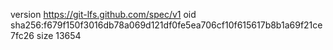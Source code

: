 version https://git-lfs.github.com/spec/v1
oid sha256:f679f150f3016db78a069d121df0fe5ea706cf10f615617b8b1a69f21ce7fc26
size 13654
